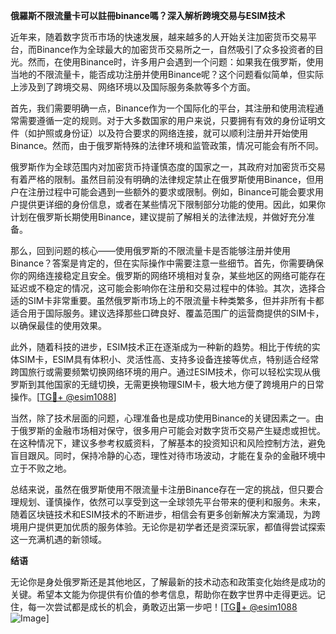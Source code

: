 **俄羅斯不限流量卡可以註冊binance嗎？深入解析跨境交易与ESIM技术**

近年来，随着数字货币市场的快速发展，越来越多的人开始关注加密货币交易平台，而Binance作为全球最大的加密货币交易所之一，自然吸引了众多投资者的目光。然而，在使用Binance时，许多用户会遇到一个问题：如果我在俄罗斯，使用当地的不限流量卡，能否成功注册并使用Binance呢？这个问题看似简单，但实际上涉及到了跨境交易、网络环境以及国际服务条款等多个方面。

首先，我们需要明确一点，Binance作为一个国际化的平台，其注册和使用流程通常需要遵循一定的规则。对于大多数国家的用户来说，只要拥有有效的身份证明文件（如护照或身份证）以及符合要求的网络连接，就可以顺利注册并开始使用Binance。然而，由于俄罗斯特殊的法律环境和监管政策，情况可能会有所不同。

俄罗斯作为全球范围内对加密货币持谨慎态度的国家之一，其政府对加密货币交易有着严格的限制。虽然目前没有明确的法律规定禁止在俄罗斯使用Binance，但用户在注册过程中可能会遇到一些额外的要求或限制。例如，Binance可能会要求用户提供更详细的身份信息，或者在某些情况下限制部分功能的使用。因此，如果你计划在俄罗斯长期使用Binance，建议提前了解相关的法律法规，并做好充分准备。

那么，回到问题的核心——使用俄罗斯的不限流量卡是否能够注册并使用Binance？答案是肯定的，但在实际操作中需要注意一些细节。首先，你需要确保你的网络连接稳定且安全。俄罗斯的网络环境相对复杂，某些地区的网络可能存在延迟或不稳定的情况，这可能会影响你在注册和交易过程中的体验。其次，选择合适的SIM卡非常重要。虽然俄罗斯市场上的不限流量卡种类繁多，但并非所有卡都适合用于国际服务。建议选择那些口碑良好、覆盖范围广的运营商提供的SIM卡，以确保最佳的使用效果。

此外，随着科技的进步，ESIM技术正在逐渐成为一种新的趋势。相比于传统的实体SIM卡，ESIM具有体积小、灵活性高、支持多设备连接等优点，特别适合经常跨国旅行或需要频繁切换网络环境的用户。通过ESIM技术，你可以轻松实现从俄罗斯到其他国家的无缝切换，无需更换物理SIM卡，极大地方便了跨境用户的日常操作。[[TG💪+ @esim1088](https://t.me/s/esim1088)]

当然，除了技术层面的问题，心理准备也是成功使用Binance的关键因素之一。由于俄罗斯的金融市场相对保守，很多用户可能会对数字货币交易产生疑虑或担忧。在这种情况下，建议多参考权威资料，了解基本的投资知识和风险控制方法，避免盲目跟风。同时，保持冷静的心态，理性对待市场波动，才能在复杂的金融环境中立于不败之地。

总结来说，虽然在俄罗斯使用不限流量卡注册Binance存在一定的挑战，但只要合理规划、谨慎操作，依然可以享受到这一全球领先平台带来的便利和服务。未来，随着区块链技术和ESIM技术的不断进步，相信会有更多创新解决方案涌现，为跨境用户提供更加优质的服务体验。无论你是初学者还是资深玩家，都值得尝试探索这一充满机遇的新领域。

**结语**

无论你是身处俄罗斯还是其他地区，了解最新的技术动态和政策变化始终是成功的关键。希望本文能为你提供有价值的参考信息，帮助你在数字世界中走得更远。记住，每一次尝试都是成长的机会，勇敢迈出第一步吧！[[TG💪+ @esim1088](https://t.me/s/esim1088) ![Image](https://i.postimg.cc/4NQfJmqS/Snipaste-2025-05-13-00-14-12.png)]